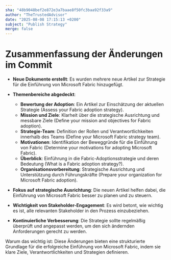 ```yaml
---
sha: "48b9048bef2e872e3a7baae8f50fc3baa92f33a9"
author: "TheTrustedAdvisor"
date: "2025-08-08 17:15:13 +0200"
subject: "Publish Strategy"
merge: false
---
```


# Zusammenfassung der Änderungen im Commit

- **Neue Dokumente erstellt**: Es wurden mehrere neue Artikel zur Strategie für die Einführung von Microsoft Fabric hinzugefügt.
- **Themenbereiche abgedeckt**:
  - **Bewertung der Adoption**: Ein Artikel zur Einschätzung der aktuellen Strategie (Assess your Fabric adoption strategy).
  - **Mission und Ziele**: Klarheit über die strategische Ausrichtung und messbare Ziele (Define your mission and objectives for Fabric adoption).
  - **Strategie-Team**: Definition der Rollen und Verantwortlichkeiten innerhalb des Teams (Define your Microsoft Fabric strategy team).
  - **Motivationen**: Identifikation der Beweggründe für die Einführung von Fabric (Determine your motivations for adopting Microsoft Fabric).
  - **Überblick**: Einführung in die Fabric-Adoptionsstrategie und deren Bedeutung (What is a Fabric adoption strategy?).
  - **Organisationsvorbereitung**: Strategische Ausrichtung und Unterstützung durch Führungskräfte (Prepare your organization for Microsoft Fabric adoption).

- **Fokus auf strategische Ausrichtung**: Die neuen Artikel helfen dabei, die Einführung von Microsoft Fabric besser zu planen und zu steuern.
- **Wichtigkeit von Stakeholder-Engagement**: Es wird betont, wie wichtig es ist, alle relevanten Stakeholder in den Prozess einzubeziehen.
- **Kontinuierliche Verbesserung**: Die Strategie sollte regelmäßig überprüft und angepasst werden, um den sich ändernden Anforderungen gerecht zu werden.

Warum das wichtig ist: Diese Änderungen bieten eine strukturierte Grundlage für die erfolgreiche Einführung von Microsoft Fabric, indem sie klare Ziele, Verantwortlichkeiten und Strategien definieren.

